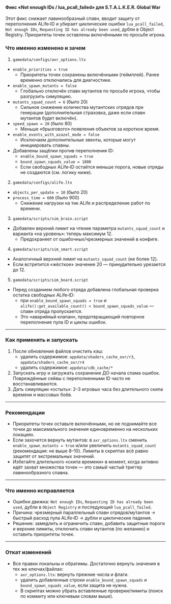 #### Фикс «Not enough IDs / lua_pcall_failed» для S.T.A.L.K.E.R. Global War

Этот фикс снижает лавинообразный спавн, вводит защиту от переполнения ALife‑ID и убирает циклические ошибки `lua_pcall_failed`, `Not enough IDs`, `Requesting ID has already been used`, дубли в Object Registry. Приоритеты точек оставлены включёнными по просьбе игрока.

### Что именно изменено и зачем

1) `gamedata/configs/axr_options.ltx`
- `enable_priorities = true`
  - Приоритеты точек сохранены включёнными (геймплей). Ранее временно отключались для диагностики.
- `enable_spawn_mutants = false`
  - Глобально отключён спавн мутантов по просьбе игрока, чтобы разгрузить симуляцию.
- `mutants_squad_count = 6` (было 20)
  - Сильное снижение количества мутантских отрядов при генерации (дополнительная страховка, даже если спавн мутантов будет включён).
- `speed_spawn = 20` (было 80)
  - Меньше «брызгового» появления объектов за короткое время.
- `enable_events_with_azazel_mode = false`
  - Исключаем дополнительные эвенты, которые могут инициировать спавны.
- Добавлены защёлки против переполнения ID:
  - `enable_bound_spawn_squads = true`
  - `bound_spawn_squads_value = 1000`
  - Если свободных ALife‑ID остаётся меньше порога, новые отряды не создаются (см. логику ниже).

2) `gamedata/configs/alife.ltx`
- `objects_per_update = 10` (было 20)
- `process_time = 600` (было 900)
  - Снижение нагрузки на тик ALife и распределение работ по времени.

3) `gamedata/scripts/sim_brain.script`
- Добавлен верхний лимит на чтение параметра `mutants_squad_count` и варианта «на уровень»: теперь максимум 12.
  - Предохраняет от ошибочных/чрезмерных значений в конфиге.

4) `gamedata/scripts/sim_smart.script`
- Аналогичный верхний лимит на `mutants_squad_count` (не более 12).
- Если встретится «жёсткое» значение 20 — принудительно урезается до 12.

5) `gamedata/scripts/sim_board.script`
- Перед созданием любого отряда добавлена глобальная проверка остатка свободных ALife‑ID:
  - при `enable_bound_spawn_squads = true` и `alife():get_available_count() < bound_spawn_squads_value` — спавн отряда пропускается.
  - Это «аварийный клапан», предотвращающий повторное переполнение пула ID и циклы ошибок.

---

### Как применять и запускать
1) После обновления файлов очистить кэш:
   - удалить содержимое: `appdata/shaders_cache_oxr/r3`, `appdata/shaders_cache_oxr/r4`
   - удалить содержимое: `appdata/cdb_cache/*`
2) Запускать игру и загружать сохранение ДО начала спама ошибок. Повреждённые сейвы с переполненными ID часто не восстанавливаются.
3) Дать симуляции «остыть»: 2–3 игровых часа без длительного скипа времени и массовых боёв.

---

### Рекомендации
- Приоритеты точек оставьте включёнными, но не поднимайте все точки до максимального значения единовременно на нескольких локациях.
- Если захочется вернуть мутантов: в `axr_options.ltx` сменить `enable_spawn_mutants = true` и/или увеличить `mutants_squad_count` (рекомендация: не выше 8–10). Лимиты в скриптах всё равно защитят от экстремальных значений.
- Избегайте длительного «скипа времени» в момент, когда активно идёт захват множества точек — это самый частый триггер лавинообразного спавна.

---

### Что именно исправляется
- Ошибки движка: `Not enough IDs`, `Requesting ID has already been used`, дубли в `Object Registry` и последующий `lua_pcall_failed`.
- Причина: чрезмерный параллельный спавн отрядов/мутантов → быстрый расход пула ALife‑ID → дубли и циклические падения.
- Решение: замедлить и ограничить спавн, добавить защитные пороги и верхние лимиты, отключить спавн мутантов (по желанию) и оставить приоритеты точек.

---

### Откат изменений
- Все правки локальны и обратимы. Достаточно вернуть значения в тех же ключах/файлах:
  - `axr_options.ltx`: вернуть прежние числа и флаги.
  - удалить добавленные строки `enable_bound_spawn_squads` и `bound_spawn_squads_value`, если защита не нужна.
  - В скриптах можно убрать вставленные проверки/лимиты (поиск по коммиту или ключевым словам выше).


